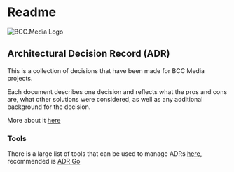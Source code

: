 # Readme

![BCC.Media Logo](https://storage.googleapis.com/bcc-media-public/bcc-media-logo-150.png)

## Architectural Decision Record \(ADR\)

This is a collection of decisions that have been made for BCC Media projects.

Each document describes one decision and reflects what the pros and cons are, what other solutions were considered, as well as any additional background for the decision.

More about it [here](https://cognitect.com/blog/2011/11/15/documenting-architecture-decisions)

### Tools

There is a large list of tools that can be used to manage ADRs [here](https://adr.github.io/#tooling), recommended is [ADR Go](https://github.com/marouni/adr)

